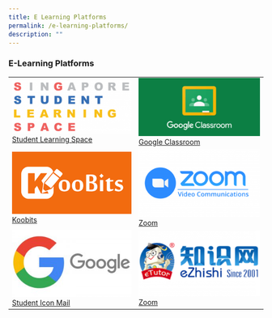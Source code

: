 ```yaml
---
title: E Learning Platforms
permalink: /e-learning-platforms/
description: ""
---
```

### E-Learning Platforms

| | |
| --- | --- |
| [![](/images/SLS-Logo-300x133.png)<br>Student Learning Space](/student-learning-space-sls/) | [![](/images/googleclassroom-300x143-1.jpg)<br>Google Classroom](https://classroom.google.com/) |
| [![](/images/koobits.png)<br> Koobits](https://www.koobits.com/) | [![](/images/Zoom-300x169.png)<br>Zoom](https://zoom.us/) |
| [![](/images/google-logo-300x169.jpg)<br>Student Icon Mail](https://workspace.google.com/dashboard) |[![](/images/ezhishi-300x169.png)<br>Zoom](https://www.ezhishi.net/Contents/![](/images/ezhishi-300x169.png)) |